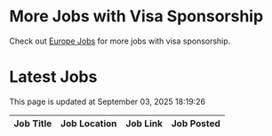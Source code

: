 # More Jobs with Visa Sponsorship

Check out [Europe Jobs](https://github.com/sureshparimi/europejobs#latest-jobs) for more jobs with visa sponsorship.

# Latest Jobs

This page is updated at September 03, 2025 18:19:26

| Job Title | Job Location | Job Link | Job Posted |
| --- | --- | --- | --- |
